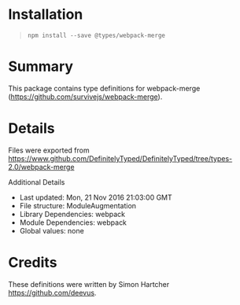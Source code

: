 # Installation
> `npm install --save @types/webpack-merge`

# Summary
This package contains type definitions for webpack-merge (https://github.com/survivejs/webpack-merge).

# Details
Files were exported from https://www.github.com/DefinitelyTyped/DefinitelyTyped/tree/types-2.0/webpack-merge

Additional Details
 * Last updated: Mon, 21 Nov 2016 21:03:00 GMT
 * File structure: ModuleAugmentation
 * Library Dependencies: webpack
 * Module Dependencies: webpack
 * Global values: none

# Credits
These definitions were written by Simon Hartcher <https://github.com/deevus>.
